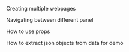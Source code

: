 Creating multiple webpages

Navigating between different panel

How to use props

How to extract json objects from data for demo